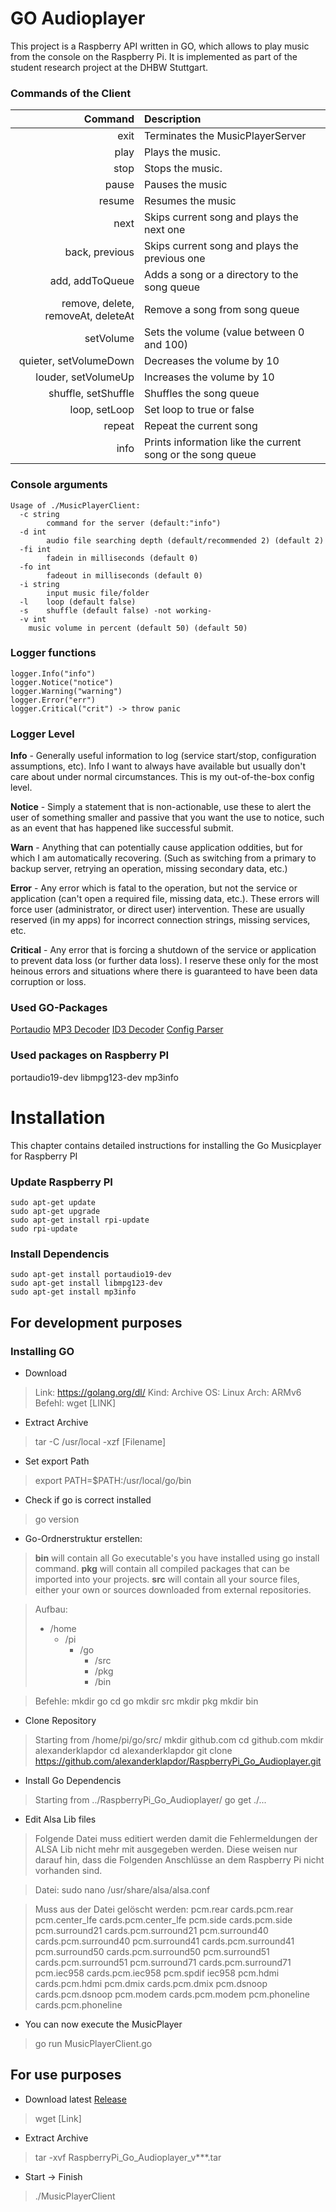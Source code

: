 # GO Audioplayer

This project is a Raspberry API written in GO, which allows to play music from the console on the Raspberry Pi. It is implemented as part of the student research project at the DHBW Stuttgart.


### Commands of the Client
| Command | Description |
| ---: | :--- |
| exit | Terminates the MusicPlayerServer|
| play | Plays the music. |
| stop | Stops the music. |
| pause | Pauses the music |
| resume | Resumes the music |
| next | Skips current song and plays the next one |
| back, previous | Skips current song and plays the previous one |
| add, addToQueue | Adds a song or a directory to the song queue |
| remove, delete, removeAt, deleteAt | Remove a song from song queue |
| setVolume | Sets the volume (value between 0 and 100) |
| quieter, setVolumeDown | Decreases the volume by 10 |
| louder, setVolumeUp | Increases the volume by 10 |
| shuffle, setShuffle | Shuffles the song queue |
| loop, setLoop | Set loop to true or false |
| repeat | Repeat the current song |
| info | Prints information like the current song or the song queue|

### Console arguments

```
Usage of ./MusicPlayerClient:
  -c string
        command for the server (default:"info")
  -d int
    	audio file searching depth (default/recommended 2) (default 2)
  -fi int
    	fadein in milliseconds (default 0)
  -fo int
    	fadeout in milliseconds (default 0)
  -i string
    	input music file/folder
  -l    loop (default false)
  -s	shuffle (default false) -not working-
  -v int
   	music volume in percent (default 50) (default 50)
```

### Logger functions
```
logger.Info("info")
logger.Notice("notice")
logger.Warning("warning")
logger.Error("err")
logger.Critical("crit") -> throw panic
```

### Logger Level
**Info** - Generally useful information to log (service start/stop, configuration assumptions, etc). Info I want to always have available but usually don't care about under normal circumstances. This is my out-of-the-box config level.

**Notice** - Simply a statement that is non-actionable, use these to alert the user of something smaller and passive that you want the use to notice, such as an event that has happened like successful submit.

**Warn** - Anything that can potentially cause application oddities, but for which I am automatically recovering. (Such as switching from a primary to backup server, retrying an operation, missing secondary data, etc.)

**Error** - Any error which is fatal to the operation, but not the service or application (can't open a required file, missing data, etc.). These errors will force user (administrator, or direct user) intervention. These are usually reserved (in my apps) for incorrect connection strings, missing services, etc.

**Critical** - Any error that is forcing a shutdown of the service or application to prevent data loss (or further data loss). I reserve these only for the most heinous errors and situations where there is guaranteed to have been data corruption or loss.

### Used GO-Packages

[Portaudio](https://github.com/gordonklaus/portaudio)
[MP3 Decoder](https://github.com/bobertlo/go-mpg123)
[ID3 Decoder](https://github.com/mikkyang/id3-go)
[Config Parser](https://github.com/tkanos/gonfig)

### Used packages on Raspberry PI
portaudio19-dev
libmpg123-dev
mp3info





# Installation
This chapter contains detailed instructions for installing the Go Musicplayer for Raspberry PI

### Update Raspberry PI
```
sudo apt-get update 
sudo apt-get upgrade 
sudo apt-get install rpi-update 
sudo rpi-update 
```

### Install Dependencis
```
sudo apt-get install portaudio19-dev
sudo apt-get install libmpg123-dev
sudo apt-get install mp3info 
```



## For development purposes

### Installing GO
* Download
>Link: https://golang.org/dl/ 
Kind: Archive 
OS: Linux 
Arch: ARMv6 
Befehl: wget [LINK] 
* Extract Archive
>tar -C /usr/local -xzf [Filename]
* Set export Path
>export PATH=$PATH:/usr/local/go/bin
* Check if go is correct installed
>go version
* Go-Ordnerstruktur erstellen: 
>**bin** will contain all Go executable's you have installed using go install command. 
**pkg** will contain all compiled packages that can be imported into your projects. 
**src** will contain all your source files, either your own or sources downloaded from external repositories. 


>Aufbau: 
>* /home 
>    * /pi 
>       * /go 
>           * /src 
>           * /pkg 
>           * /bin 

>Befehle: 
mkdir go 
cd go 
mkdir src 
mkdir pkg 
mkdir bin 

* Clone Repository
>Starting from /home/pi/go/src/ 
mkdir github.com 
cd github.com 
mkdir alexanderklapdor 
cd alexanderklapdor 
git clone https://github.com/alexanderklapdor/RaspberryPi_Go_Audioplayer.git 

* Install Go Dependencis
> Starting from ../RaspberryPi_Go_Audioplayer/
go get ./...

* Edit Alsa Lib files
>Folgende Datei muss editiert werden damit die Fehlermeldungen der ALSA Lib nicht mehr mit ausgegeben werden. Diese weisen nur darauf hin, dass die Folgenden Anschlüsse an dem Raspberry Pi nicht vorhanden sind. 

>Datei: sudo nano /usr/share/alsa/alsa.conf 

>Muss aus der Datei gelöscht werden: 
pcm.rear cards.pcm.rear 
pcm.center_lfe cards.pcm.center_lfe 
pcm.side cards.pcm.side 
pcm.surround21 cards.pcm.surround21 
pcm.surround40 cards.pcm.surround40 
pcm.surround41 cards.pcm.surround41 
pcm.surround50 cards.pcm.surround50 
pcm.surround51 cards.pcm.surround51 
pcm.surround71 cards.pcm.surround71 
pcm.iec958 cards.pcm.iec958 
pcm.spdif iec958 
pcm.hdmi cards.pcm.hdmi 
pcm.dmix cards.pcm.dmix 
pcm.dsnoop cards.pcm.dsnoop 
pcm.modem cards.pcm.modem 
pcm.phoneline cards.pcm.phoneline 

* You can now execute the MusicPlayer
> go run MusicPlayerClient.go


## For use purposes

* Download latest [Release](https://github.com/alexanderklapdor/RaspberryPi_Go_Audioplayer/releases)

> wget [Link]

* Extract Archive
> tar -xvf RaspberryPi_Go_Audioplayer_v***.tar

* Start -> Finish
> ./MusicPlayerClient